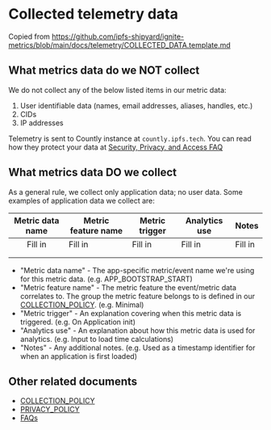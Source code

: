 # Collected telemetry data

Copied from https://github.com/ipfs-shipyard/ignite-metrics/blob/main/docs/telemetry/COLLECTED_DATA.template.md

<!--
This is the default for projects using the ignite-metrics library. Each project's own `./docs/telemetry/COLLECTED_DATA.md` file should contain very specific information under each of the following sections:

* 'What metrics data DO we collect'

-->
## What metrics data do we NOT collect

We do not collect any of the below listed items in our metric data:

1. User identifiable data (names, email addresses, aliases, handles, etc.)
2. CIDs
3. IP addresses

Telemetry is sent to Countly instance at `countly.ipfs.tech`. You can read how they protect your data at [Security, Privacy, and Access FAQ](https://support.count.ly/hc/en-us/articles/360037501372-Security-Privacy-and-Access-FAQ)

## What metrics data DO we collect

As a general rule, we collect only application data; no user data. Some examples of application data we collect are:

| Metric data name | Metric feature name | Metric trigger | Analytics use | Notes         |
|:----------------:|---------------------|----------------|---------------|---------------|
| Fill in          | Fill in             | Fill in        | Fill in       | Fill in       |
|                  |                     |                |               |               |
|                  |                     |                |               |               |

* "Metric data name" - The app-specific metric/event name we're using for this metric data. (e.g. APP_BOOTSTRAP_START)
* "Metric feature name" - The metric feature the event/metric data correlates to. The group the metric feature belongs to is defined in our [COLLECTION_POLICY](https://github.com/ipfs-shipyard/ignite-metrics/blob/feature/telemetry-documentation/docs/telemetry/COLLECTION_POLICY.md#metric-features-and-their-groupings). (e.g. Minimal)
* "Metric trigger" - An explanation covering when this metric data is triggered. (e.g. On Application init)
* "Analytics use" - An explanation about how this metric data is used for analytics. (e.g. Input to load time calculations)
* "Notes" - Any additional notes. (e.g. Used as a timestamp identifier for when an application is first loaded)

## Other related documents

* [COLLECTION_POLICY](https://github.com/ipfs-shipyard/ignite-metrics/blob/main/docs/telemetry/COLLECTION_POLICY.md)
* [PRIVACY_POLICY](https://github.com/ipfs-shipyard/ignite-metrics/blob/main/docs/telemetry/PRIVACY_POLICY.md)
* [FAQs](https://github.com/ipfs-shipyard/ignite-metrics/blob/main/docs/telemetry/FAQs.md)
